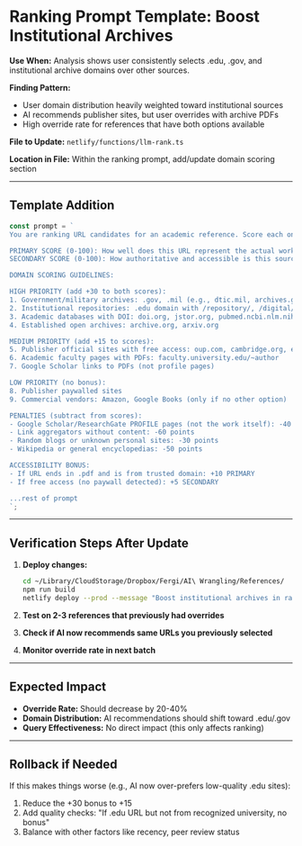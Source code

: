 # Ranking Prompt Template: Boost Institutional Archives

**Use When:** Analysis shows user consistently selects .edu, .gov, and institutional archive domains over other sources.

**Finding Pattern:**
- User domain distribution heavily weighted toward institutional sources
- AI recommends publisher sites, but user overrides with archive PDFs
- High override rate for references that have both options available

**File to Update:** `netlify/functions/llm-rank.ts`

**Location in File:** Within the ranking prompt, add/update domain scoring section

---

## Template Addition

```typescript
const prompt = `
You are ranking URL candidates for an academic reference. Score each on two dimensions:

PRIMARY SCORE (0-100): How well does this URL represent the actual work?
SECONDARY SCORE (0-100): How authoritative and accessible is this source?

DOMAIN SCORING GUIDELINES:

HIGH PRIORITY (add +30 to both scores):
1. Government/military archives: .gov, .mil (e.g., dtic.mil, archives.gov)
2. Institutional repositories: .edu domain with /repository/, /digital/, /archive/ in path
3. Academic databases with DOI: doi.org, jstor.org, pubmed.ncbi.nlm.nih.gov
4. Established open archives: archive.org, arxiv.org

MEDIUM PRIORITY (add +15 to scores):
5. Publisher official sites with free access: oup.com, cambridge.org, etc.
6. Academic faculty pages with PDFs: faculty.university.edu/~author
7. Google Scholar links to PDFs (not profile pages)

LOW PRIORITY (no bonus):
8. Publisher paywalled sites
9. Commercial vendors: Amazon, Google Books (only if no other option)

PENALTIES (subtract from scores):
- Google Scholar/ResearchGate PROFILE pages (not the work itself): -40 points
- Link aggregators without content: -60 points
- Random blogs or unknown personal sites: -30 points
- Wikipedia or general encyclopedias: -50 points

ACCESSIBILITY BONUS:
- If URL ends in .pdf and is from trusted domain: +10 PRIMARY
- If free access (no paywall detected): +5 SECONDARY

...rest of prompt
`;
```

---

## Verification Steps After Update

1. **Deploy changes:**
   ```bash
   cd ~/Library/CloudStorage/Dropbox/Fergi/AI\ Wrangling/References/
   npm run build
   netlify deploy --prod --message "Boost institutional archives in ranking"
   ```

2. **Test on 2-3 references that previously had overrides**

3. **Check if AI now recommends same URLs you previously selected**

4. **Monitor override rate in next batch**

---

## Expected Impact

- **Override Rate:** Should decrease by 20-40%
- **Domain Distribution:** AI recommendations should shift toward .edu/.gov
- **Query Effectiveness:** No direct impact (this only affects ranking)

---

## Rollback if Needed

If this makes things worse (e.g., AI now over-prefers low-quality .edu sites):

1. Reduce the +30 bonus to +15
2. Add quality checks: "If .edu URL but not from recognized university, no bonus"
3. Balance with other factors like recency, peer review status
